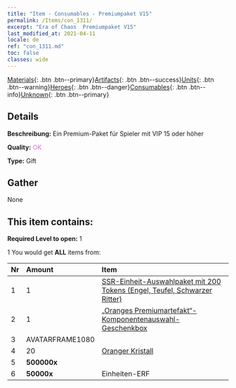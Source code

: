 ```yaml
---
title: "Item - Consumables - Premiumpaket V15"
permalink: /Items/con_1311/
excerpt: "Era of Chaos  Premiumpaket V15"
last_modified_at: 2021-04-11
locale: de
ref: "con_1311.md"
toc: false
classes: wide
---
```

 [Materials](/de/Items/){: .btn .btn--primary}[Artifacts](/de/Items/Artifacts/){: .btn .btn--success}[Units](/de/Items/Units/){: .btn .btn--warning}[Heroes](/de/Items/Heroes/){: .btn .btn--danger}[Consumables](/de/Items/Consumables/){: .btn .btn--info}[Unknown](/de/Items/Unknown/){: .btn .btn--primary}

## Details
 **Beschreibung:** Ein Premium-Paket für Spieler mit VIP 15 oder höher

 **Quality:** <span style="color: #DA70D6">OK</span>

 **Type:** Gift

## Gather

  None

## This item contains:

 **Required Level to open:** 1

 1 You would get **ALL** items  from:

  | Nr | Amount |     Item    |
  |:---|:-------|:------------|
  | 1 | 1 | [SSR-Einheit-Auswahlpaket mit 200 Tokens (Engel, Teufel, Schwarzer Ritter)](/de/Items/con_1323/) | 
  | 2 | 1 | [„Oranges Premiumartefakt“-Komponentenauswahl-Geschenkbox](/de/Items/con_1315/) | 
  | 3 | AVATARFRAME1080 | 
  | 4 | 20 | [Oranger Kristall](/de/Items/con_730/) | 
  | 5 |  **500000x** | <i class="fas fa-coins"/> |  | 
  | 6 |  **50000x** | Einheiten-ERF |  | 
